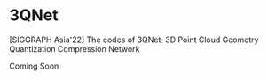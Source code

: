 # 3QNet
[SIGGRAPH Asia'22] The codes of 3QNet: 3D Point Cloud Geometry Quantization Compression Network

Coming Soon
